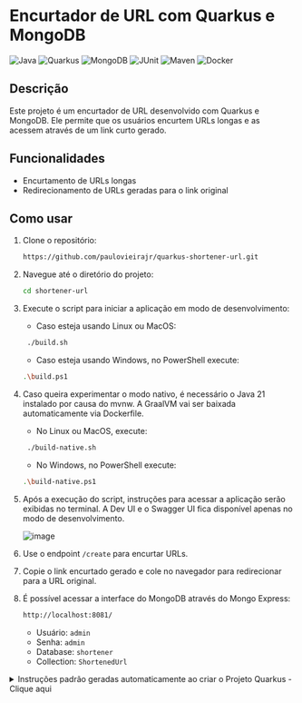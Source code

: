 # Encurtador de URL com Quarkus e MongoDB

![Java](https://img.shields.io/badge/Java-21-green?style=plastic&logo=java)
![Quarkus](https://img.shields.io/badge/Quarkus-3.22.3-black?style=plastic&logo=quarkus&logoColor=white&logoSize=auto&labelColor=blue)
![MongoDB](https://img.shields.io/badge/MongoDB-green?style=plastic&logo=mongodb&labelColor=gray)
![JUnit](https://img.shields.io/badge/JUnit-5-green?style=plastic&)
![Maven](https://img.shields.io/badge/Apache_Maven-red?logo=apachemaven&logoColor=%23FFF)
![Docker](https://img.shields.io/badge/Docker-2496ED?logo=docker&logoColor=fff)

## Descrição

Este projeto é um encurtador de URL desenvolvido com Quarkus e MongoDB. Ele permite que os usuários encurtem URLs longas
e as acessem através de um link curto gerado.

## Funcionalidades

- Encurtamento de URLs longas
- Redirecionamento de URLs geradas para o link original

## Como usar

1. Clone o repositório:
   ```bash
   https://github.com/paulovieirajr/quarkus-shortener-url.git
    ```

2. Navegue até o diretório do projeto:
   ```bash
   cd shortener-url
   ```

3. Execute o script para iniciar a aplicação em modo de desenvolvimento:

    - Caso esteja usando Linux ou MacOS:
   ```bash
    ./build.sh
    ```
    - Caso esteja usando Windows, no PowerShell execute:
    ```bash
    .\build.ps1
    ```
4. Caso queira experimentar o modo nativo, é necessário o Java 21 instalado por causa do mvnw. A GraalVM vai ser baixada
   automaticamente via Dockerfile.

    - No Linux ou MacOS, execute:
   ```bash
    ./build-native.sh
    ```
    - No Windows, no PowerShell execute:
    ```bash
    .\build-native.ps1
    ```

5. Após a execução do script, instruções para acessar a aplicação serão exibidas no terminal. A Dev UI e o Swagger UI
   fica disponível apenas no modo de desenvolvimento.
   
   ![image](https://github.com/user-attachments/assets/dff2ca75-9e12-41f9-8ddf-57ab66fdd5ad)

7. Use o endpoint `/create` para encurtar URLs.

8. Copie o link encurtado gerado e cole no navegador para redirecionar para a URL original.

9. É possível acessar a interface do MongoDB através do Mongo Express:
   ```bash
   http://localhost:8081/
   ```
    - Usuário: `admin`
    - Senha: `admin`
    - Database: `shortener`
    - Collection: `ShortenedUrl`
      <br>

<details>
    <summary>Instruções padrão geradas automaticamente ao criar o Projeto Quarkus - Clique aqui</summary>

This project uses Quarkus, the Supersonic Subatomic Java Framework.

If you want to learn more about Quarkus, please visit its website: <https://quarkus.io/>.

## Running the application in dev mode

You can run your application in dev mode that enables live coding using:

```shell script
./mvnw quarkus:dev
```

> **_NOTE:_**  Quarkus now ships with a Dev UI, which is available in dev mode only at <http://localhost:8080/q/dev/>.

## Packaging and running the application

The application can be packaged using:

```shell script
./mvnw package
```

It produces the `quarkus-run.jar` file in the `target/quarkus-app/` directory.
Be aware that it’s not an _über-jar_ as the dependencies are copied into the `target/quarkus-app/lib/` directory.

The application is now runnable using `java -jar target/quarkus-app/quarkus-run.jar`.

If you want to build an _über-jar_, execute the following command:

```shell script
./mvnw package -Dquarkus.package.jar.type=uber-jar
```

The application, packaged as an _über-jar_, is now runnable using `java -jar target/*-runner.jar`.

## Creating a native executable

You can create a native executable using:

```shell script
./mvnw package -Dnative
```

Or, if you don't have GraalVM installed, you can run the native executable build in a container using:

```shell script
./mvnw package -Dnative -Dquarkus.native.container-build=true
```

You can then execute your native executable with: `./target/shortener-url-1.0.0-SNAPSHOT-runner`

If you want to learn more about building native executables, please consult <https://quarkus.io/guides/maven-tooling>.

## Related Guides

- REST ([guide](https://quarkus.io/guides/rest)): A Jakarta REST implementation utilizing build time processing and
  Vert.x. This extension is not compatible with the quarkus-resteasy extension, or any of the extensions that depend on
  it.
- REST Jackson ([guide](https://quarkus.io/guides/rest#json-serialisation)): Jackson serialization support for Quarkus
  REST. This extension is not compatible with the quarkus-resteasy extension, or any of the extensions that depend on it

## Provided Code

### REST

Easily start your REST Web Services

[Related guide section...](https://quarkus.io/guides/getting-started-reactive#reactive-jax-rs-resources)
</details>
